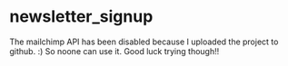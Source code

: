 # newsletter_signup


The mailchimp API has been disabled because I uploaded the project to github. :) So noone can use it. Good luck trying though!!
